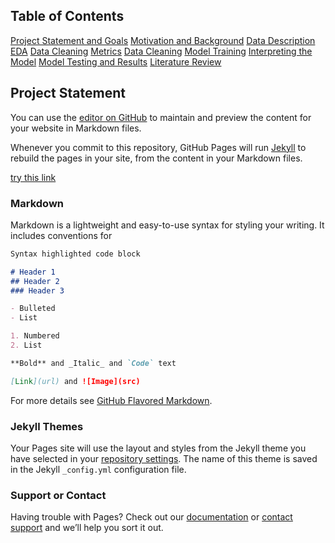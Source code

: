 ## Table of Contents
[Project Statement and Goals](https://github.com/john-daciuk/Spotify-repo/project-statement-and-goals.html)
[Motivation and Background](https://github.com/john-daciuk/Spotify-repo/motivation-and-background.html)
[Data Description](https://github.com/john-daciuk/Spotify-repo/data-description.html)
[EDA](https://github.com/john-daciuk/Spotify-repo/eda.html)
[Data Cleaning](https://github.com/john-daciuk/Spotify-repo/data-cleaning.html)
[Metrics](https://github.com/john-daciuk/Spotify-repo/metrics.html)
[Data Cleaning](https://github.com/john-daciuk/Spotify-repo/data-cleaning.html)
[Model Training](https://github.com/john-daciuk/Spotify-repo/model-training.html)
[Interpreting the Model](https://github.com/john-daciuk/Spotify-repo/interpreting-the-model.html)
[Model Testing and Results](https://github.com/john-daciuk/Spotify-repo/model-testing-and-results.html)
[Literature Review](https://github.com/john-daciuk/Spotify-repo/literature-review.html)


## Project Statement

You can use the [editor on GitHub](https://github.com/john-daciuk/Spotify-repo/edit/master/README.md) to maintain and preview the content for your website in Markdown files.

Whenever you commit to this repository, GitHub Pages will run [Jekyll](https://jekyllrb.com/) to rebuild the pages in your site, from the content in your Markdown files.

[try this link](https://github.com/john-daciuk/Spotify-repo/new.index.html)

### Markdown

Markdown is a lightweight and easy-to-use syntax for styling your writing. It includes conventions for

```markdown
Syntax highlighted code block

# Header 1
## Header 2
### Header 3

- Bulleted
- List

1. Numbered
2. List

**Bold** and _Italic_ and `Code` text

[Link](url) and ![Image](src)
```

For more details see [GitHub Flavored Markdown](https://guides.github.com/features/mastering-markdown/).

### Jekyll Themes

Your Pages site will use the layout and styles from the Jekyll theme you have selected in your [repository settings](https://github.com/john-daciuk/Spotify-repo/settings). The name of this theme is saved in the Jekyll `_config.yml` configuration file.

### Support or Contact

Having trouble with Pages? Check out our [documentation](https://help.github.com/categories/github-pages-basics/) or [contact support](https://github.com/contact) and we’ll help you sort it out.
